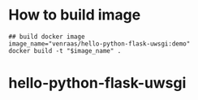 
# How to build image
```
## build docker image
image_name="venraas/hello-python-flask-uwsgi:demo"
docker build -t "$image_name" .
```
# hello-python-flask-uwsgi
